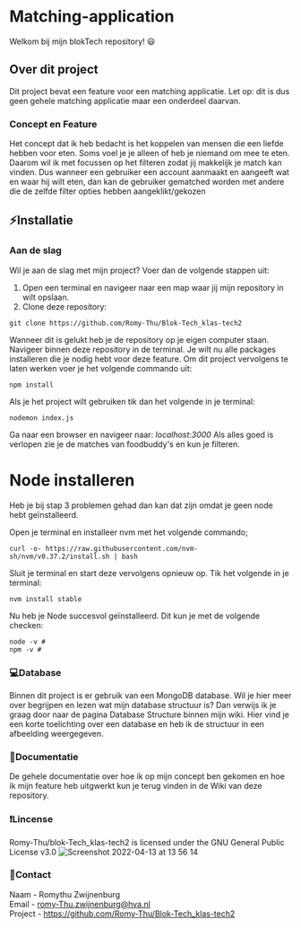 # Matching-application
Welkom bij mijn blokTech repository! 😃

## Over dit project
Dit project bevat een feature voor een matching applicatie.
Let op: dit is dus geen gehele matching applicatie maar een onderdeel daarvan.

### Concept en Feature
Het concept dat ik heb bedacht is het koppelen van mensen die een liefde hebben voor eten. Soms voel je je alleen of heb je niemand om mee te eten. Daarom wil ik met focussen op het filteren zodat jij makkelijk je match kan vinden. Dus wanneer een gebruiker een account aanmaakt en aangeeft wat en waar hij wilt eten, dan kan de gebruiker gematched worden met andere die de zelfde filter opties hebben aangeklikt/gekozen

## ⚡Installatie
### Aan de slag
Wil je aan de slag met mijn project? Voer dan de volgende stappen uit:

1. Open een terminal en navigeer naar een map waar jij mijn repository in wilt opslaan.
2. Clone deze repository:
```
git clone https://github.com/Romy-Thu/Blok-Tech_klas-tech2
```

Wanneer dit is gelukt heb je de repository op je eigen computer staan. Navigeer binnen deze repository in de terminal. Je wilt nu alle packages installeren die je nodig hebt voor deze feature. Om dit project vervolgens te laten werken voer je het volgende commando uit:
```
npm install
```

Als je het project wilt gebruiken tik dan het volgende in je terminal:
```
nodemon index.js
```

Ga naar een browser en navigeer naar: _localhost:3000_
Als alles goed is verlopen zie je de matches van foodbuddy's en kun je filteren.

# Node installeren
Heb je bij stap 3 problemen gehad dan kan dat zijn omdat je geen node hebt geïnstalleerd.

Open je terminal en installeer nvm met het volgende commando;
```
curl -o- https://raw.githubusercontent.com/nvm-sh/nvm/v0.37.2/install.sh | bash
```

Sluit je terminal en start deze vervolgens opnieuw op. Tik het volgende in je terminal:
```
nvm install stable
```

Nu heb je Node succesvol geïnstalleerd. Dit kun je met de volgende checken:
```
node -v # 
npm -v # 
```


### 💻Database
Binnen dit project is er gebruik van een MongoDB database.
Wil je hier meer over begrijpen en lezen wat mijn database structuur is? Dan verwijs ik je graag door naar de pagina Database Structure binnen mijn wiki.
Hier vind je een korte toelichting over een database en heb ik de structuur in een afbeelding weergegeven.

### 📝Documentatie
De gehele documentatie over hoe ik op mijn concept ben gekomen en hoe ik mijn feature heb uitgwerkt kun je terug vinden in de Wiki van deze repository.

### ❗Lincense
Romy-Thu/blok-Tech_klas-tech2 is licensed under the GNU General Public License v3.0
![Screenshot 2022-04-13 at 13 56 14](https://user-images.githubusercontent.com/94401597/163175082-8b61cfb8-6b6c-424a-9710-e5a580704c5c.png)

### 📧Contact <br>
Naam - Romythu Zwijnenburg <br>
Email - romy-Thu.zwijnenburg@hva.nl <br>
Project - https://github.com/Romy-Thu/Blok-Tech_klas-tech2 <br>
